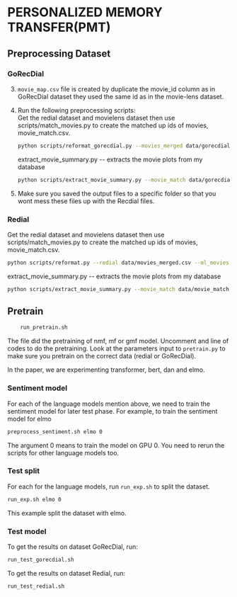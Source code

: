 <h1>PERSONALIZED MEMORY TRANSFER(PMT)</h1>


## Preprocessing Dataset

### GoRecDial
3. ```movie_map.csv``` file is created by duplicate the movie_id column as in GoRecDial dataset they used
the same id as in the movie-lens dataset. 
4. Run the following preprocessing scripts:  
    Get the redial dataset and movielens dataset then use scripts/match_movies.py to create the matched up ids of movies, movie_match.csv.
    ```bash
    python scripts/reformat_gorecdial.py --movies_merged data/gorecdial/movies_gorecdial.csv --ml_movies data/ml-latest/movies.csv --output movie_match.csv 
    ```
     extract_movie_summary.py -- extracts the movie plots from my database
    ```bash
    python scripts/extract_movie_summary.py --movie_match data/gorecdial/movie_match.csv --output movie_plot.csv
    ```
   
5. Make sure you saved the output files to a specific folder so that you wont mess these files up with the Recdial files.

### Redial
Get the redial dataset and movielens dataset then use scripts/match_movies.py to create the matched up ids of movies, movie_match.csv.

```bash
python scripts/reformat.py --redial data/movies_merged.csv --ml_movies data/ml-latest/movies.csv --output movie_match.csv 
```

extract_movie_summary.py -- extracts the movie plots from my database
```bash
python scripts/extract_movie_summary.py --movie_match data/movie_match.csv --output movie_plot.csv
```


## Pretrain
```bash
    run_pretrain.sh
```
The file did the pretraining of nmf, mf or gmf model. Uncomment and line of codes to do the pretraining.
Look at the parameters input to ```pretrain.py``` to make sure you pretrain on the correct data (redial or GoRecDial).

In the paper, we are experimenting transformer, bert, dan and elmo.
### Sentiment model
For each of the language models mention above, we need to train the sentiment model for later test phase.
For example, to train the sentiment model for elmo
```bash
preprocess_sentiment.sh elmo 0
```
The argument 0 means to train the model on GPU 0. You need to rerun the scripts for other language models too.

### Test split
For each for the language models, run ```run_exp.sh``` to split the dataset.
```bash
run_exp.sh elmo 0
```
This example split the dataset with elmo.

### Test model
To get the results on dataset GoRecDial, run:
```bash
run_test_gorecdial.sh
```

To get the results on dataset Redial, run:
```bash
run_test_redial.sh
```

